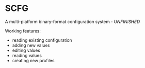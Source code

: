 # SCFG
A multi-platform binary-format configuration system - *UNFINISHED*

Working features:
* reading existing configuration
* adding new values
* editing values
* reading values
* creating new profiles
